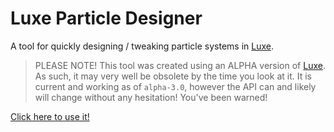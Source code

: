 # Luxe Particle Designer

A tool for quickly designing / tweaking particle systems in [Luxe](http://luxeengine.com/).

>PLEASE NOTE! This tool was created using an ALPHA version of [Luxe](http://luxeengine.com/). As such, it may very well be obsolete by the time you look at it. It is current and working as of `alpha-3.0`, however the API can and likely will change without any hesitation! You've been warned!

[Click here to use it!](http://fuzzywuzzie.github.io/LuxeParticleDesigner/)
